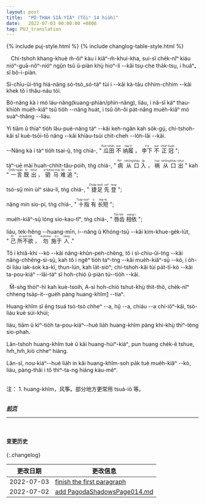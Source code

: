 ```yaml
---
layout: post
title:  "PÓ-THAH SIÂ-YIÁᴺ (Tŏiⁿ 14 hio̍h)"
date:   2022-07-03 00:00:00 +0800
tag: PUJ_translation
---
```


{% include puj-style.html %}
{% include changlog-table-style.html %}


<!-- With all these occupations he had no time to go to school, though there were private schools in the village, where he might have had instruction by paying a tuition fee of eight or ten shillings a year. -->
&nbsp;&nbsp;
Chí-tshoh khang-khuè m̆-ôiⁿ kàu i kiâⁿ-m̆-khui-kha, sui-sĭ che̍k-nîⁿ kiáu nióⁿ-guā-nŏⁿ-nióⁿ ngṳ̂n tsŭ ŭ-piàn khṳ̀ hioⁿ-lí &#x002D;&#x002D;kâi tsṳ-che tha̍k-tsṳ, i huáⁿ₊ sĭ bô-i-piàn. 
<!-- His education was that which most effectively moulds the mind; it lay in the opinions and the practices of those around him. -->
Sì-chiu-ûi-tńg hiá-nâng só-tsò_só-tàⁿ tùi i &#x002D;&#x002D;kâi kà-tău chhim-chhim &#x002D;&#x002D;kâi khek tŏ i thâu-náu tói.
<!-- He was never taught not to lie, but he was certainly punished if he stole, and so he learned to respect the rights of property. -->
Bô-nâng kà i mó láu-nâng(kuang-phiàn/phìn-nâng), liáu, i nâ-sĭ káⁿ thau-khio̍h mue̍h-kiăⁿ tsŭ tio̍h &#x002D;&#x002D;nâng hua̍t, i tsŭ o̍h-ŏi pa̍t-nâng mue̍h-kiăⁿ mó suàⁿ-thăng &#x002D;&#x002D;liáu.
<!-- He constantly heard maxims from the ancient sages, and proverbs in which the wisdom of generations was concentrated. -->
Yi tiām ŭ thiaⁿ tio̍h lău-puè-nâng tàⁿ &#x002D;&#x002D;kâi keh-ngân kah so̍k-gṳ́, chí-tshoh-kâi sĭ kuè-tsōi-tō nâng &#x002D;&#x002D;kâi khiàu-tsúi chit-cheh &#x002D;&#x002D;lo̍h-lâi &#x002D;&#x002D;kâi. 
<!-- He was taught worldly caution by, "Don't lace your boot in a melon-field, nor adjust your hat under a plum-tree"; -->
&#x002D;&#x002D;Nâng kà i tàⁿ tio̍h tsai-ṳ̆, tǹg chiá-,
"<ruby style="ruby-position:over">
<rb class="markup_main">瓜田</rb>
<rp>(</rp><rt class="markup_over">Kue-tshân</rt><rp>)</rp>
</ruby>
<ruby style="ruby-position:over">
<rb class="markup_main">不</rb>
<rp>(</rp><rt class="markup_over">put</rt><rp>)</rp>
</ruby>
<ruby style="ruby-position:over">
<rb class="markup_main">纳履</rb>
<rp>(</rp><rt class="markup_over">na̍p-lí</rt><rp>)</rp>
</ruby>，
<ruby style="ruby-position:over">
<rb class="markup_main">李下</rb>
<rp>(</rp><rt class="markup_over">lí-ĕ</rt><rp>)</rp>
</ruby>
<ruby style="ruby-position:over">
<rb class="markup_main">不</rb>
<rp>(</rp><rt class="markup_over">put</rt><rp>)</rp>
</ruby>
<ruby style="ruby-position:over">
<rb class="markup_main">正冠</rb>
<rp>(</rp><rt class="markup_over">chiàⁿ-kuan</rt><rp>)</rp>
</ruby>";
<!-- reticence in speech by, "Diseases enter by the mouth, misfortunes issue from it." and "A coach-and-four cannot bring back a word once uttered"; -->
tàⁿ-uē mài huah-chhit-tău-poih, tǹg chiá-,
"<ruby style="ruby-position:over">
<rb class="markup_main">病</rb>
<rp>(</rp><rt class="markup_over">Pēⁿ</rt><rp>)</rp>
</ruby>
<ruby style="ruby-position:over">
<rb class="markup_main">从</rb>
<rp>(</rp><rt class="markup_over">tshông</rt><rp>)</rp>
</ruby>
<ruby style="ruby-position:over">
<rb class="markup_main">口</rb>
<rp>(</rp><rt class="markup_over">kháu</rt><rp>)</rp>
</ruby>
<ruby style="ruby-position:over">
<rb class="markup_main">入</rb>
<rp>(</rp><rt class="markup_over">jîp</rt><rp>)</rp>
</ruby>，
<ruby style="ruby-position:over">
<rb class="markup_main">祸</rb>
<rp>(</rp><rt class="markup_over">huă</rt><rp>)</rp>
</ruby>
<ruby style="ruby-position:over">
<rb class="markup_main">从</rb>
<rp>(</rp><rt class="markup_over">tshông</rt><rp>)</rp>
</ruby>
<ruby style="ruby-position:over">
<rb class="markup_main">口</rb>
<rp>(</rp><rt class="markup_over">kháu</rt><rp>)</rp>
</ruby>
<ruby style="ruby-position:over">
<rb class="markup_main">出</rb>
<rp>(</rp><rt class="markup_over">tshut</rt><rp>)</rp>
</ruby>" kah
"<ruby style="ruby-position:over">
<rb class="markup_main">一言</rb>
<rp>(</rp><rt class="markup_over">Che̍k-ngân</rt><rp>)</rp>
</ruby>
<ruby style="ruby-position:over">
<rb class="markup_main">既</rb>
<rp>(</rp><rt class="markup_over">kì</rt><rp>)</rp>
</ruby>
<ruby style="ruby-position:over">
<rb class="markup_main">出</rb>
<rp>(</rp><rt class="markup_over">tshut</rt><rp>)</rp>
</ruby>，
<ruby style="ruby-position:over">
<rb class="markup_main">驷马</rb>
<rp>(</rp><rt class="markup_over">sì-bé(sṳ̀-má)</rt><rp>)</rp>
</ruby>
<ruby style="ruby-position:over">
<rb class="markup_main">难</rb>
<rp>(</rp><rt class="markup_over">lân</rt><rp>)</rp>
</ruby>
<ruby style="ruby-position:over">
<rb class="markup_main">追</rb>
<rp>(</rp><rt class="markup_over">tui</rt><rp>)</rp>
</ruby>";
<!-- modesty of behaviour by, "Who lifts his feet high has put on boots for the first time"; -->
tsò-sṳ̄ mín ùiⁿ siáu-lí, tǹg chiá-,
"<ruby style="ruby-position:over">
<rb class="markup_main">捷足</rb>
<rp>(</rp><rt class="markup_over">Chia̍p-tsok</rt><rp>)</rp>
</ruby>
<ruby style="ruby-position:over">
<rb class="markup_main">先</rb>
<rp>(</rp><rt class="markup_over">soiⁿ</rt><rp>)</rp>
</ruby>
<ruby style="ruby-position:over">
<rb class="markup_main">登</rb>
<rp>(</rp><rt class="markup_over">teng</rt><rp>)</rp>
</ruby>";
<!-- contentment by, "All ten fingers can't be of the same length"; -->
nâng mín sio-pí, tǹg chiá-,
"<ruby style="ruby-position:over">
<rb class="markup_main">十指</rb>
<rp>(</rp><rt class="markup_over">Tsa̍p-tsóiⁿ</rt><rp>)</rp>
</ruby>
<ruby style="ruby-position:over">
<rb class="markup_main">有</rb>
<rp>(</rp><rt class="markup_over">ŭ</rt><rp>)</rp>
</ruby>
<ruby style="ruby-position:over">
<rb class="markup_main">长短</rb>
<rp>(</rp><rt class="markup_over">tn̂g-tó</rt><rp>)</rp>
</ruby>";
<!-- mutual dependence by, "There is no peace for the mouth when one tooth is aching"; -->
mue̍h-kiăⁿ-sṳ̄ lóng sio-kau-tîⁿ, tǹg chiá-,
"<ruby style="ruby-position:over">
<rb class="markup_main">唇齿</rb>
<rp>(</rp><rt class="markup_over">Tûn-khí</rt><rp>)</rp>
</ruby>
<ruby style="ruby-position:over">
<rb class="markup_main">相依</rb>
<rp>(</rp><rt class="markup_over">siang-i</rt><rp>)</rp>
</ruby>";
<!-- and for morality, he had the silver rule of Confucius, "Do nothing to others which you would not have others do unto you." -->
liáu, tek-hĕng &#x002D;&#x002D;huang-mīn, i&#x002D;&#x002D;nâng ŭ Khóng-tsṳ́ &#x002D;&#x002D;kâi kim-khue-ge̍k-lu̍t,
"<ruby style="ruby-position:over">
<rb class="markup_main">己</rb>
<rp>(</rp><rt class="markup_over">Kí</rt><rp>)</rp>
</ruby>
<ruby style="ruby-position:over">
<rb class="markup_main">所不欲</rb>
<rp>(</rp><rt class="markup_over">só-put-io̍k</rt><rp>)</rp>
</ruby>，
<ruby style="ruby-position:over">
<rb class="markup_main">勿</rb>
<rp>(</rp><rt class="markup_over">mu̍t/mài</rt><rp>)</rp>
</ruby>
<ruby style="ruby-position:over">
<rb class="markup_main">施于</rb>
<rp>(</rp><rt class="markup_over">si-i</rt><rp>)</rp>
</ruby>
<ruby style="ruby-position:over">
<rb class="markup_main">人</rb>
<rp>(</rp><rt class="markup_over">nâng</rt><rp>)</rp>
</ruby>."
<!-- In the densely crowded quarters where he lived, in his varied and numerous social relationships, and in the distinct duties enforced upon him, he learned self-control, patience, and diligence to an extent seldom attained by boys of other lands. -->
Tŏ i khiă-khí &#x002D;&#x002D;kò &#x002D;&#x002D;kâi nâng-khûn-peh-chèng, tŏ i sì-chiu-ûi-tńg &#x002D;&#x002D;kâi nâng-chhêng-sì-sṳ̄, kah tŏ i ngĕⁿ tio̍h taⁿ-tng &#x002D;&#x002D;kâi mue̍h-kiăⁿ-sṳ̄ &#x002D;&#x002D;kò, i o̍h-ŏi liáu iak-sok ka-kī, thun-lún, kah la̍t-siòⁿ; chí-tshoh-kâi tùi pa̍t-tī-kò &#x002D;&#x002D;kâi ta-pou-kiáⁿ &#x002D;&#x002D;lâi-tàⁿ sĭ hoh-chió ŭ-piàn tú&#x002D;&#x002D;tio̍h &#x002D;&#x002D;kâi.

<!-- Besides attending the theatre, and going through the religious ceremonies, Four did not often play, except in November when he flew a kite. -->
&nbsp;&nbsp;M̆-sǹg thóiⁿ-hì kah kuè-tsoih, A-sì hoh-chió tshut-khṳ̀ thit-thô, che̍k-nîⁿ chheng tsa̍p-it&#x002D;&#x002D;gue̍h pàng huang-khîm<a href="#note_1" class="note">1</a> &#x002D;&#x002D;tiaⁿ.
<!-- The kites used were a paper star, fish, or bird, brilliantly painted; -->
Huang-khîm sĭ ēng tsuá tsò-tsò chheⁿ &#x002D;&#x002D;a, hṳ̂ &#x002D;&#x002D;a, chiáu &#x002D;&#x002D;a chí-iōⁿ-kâi, tsò-liáu kuè súi-khùi;
<!-- and the boys would send them up to fight with each other aloft. -->
liáu, tiām ŭ kìⁿ-tio̍h ta-pou-kiáⁿ&#x002D;&#x002D;hué lia̍h huang-khîm pàng khí-khṳ̀ thiⁿ-téng sio-phah.
<!-- Some of them had a little wheel attached, and this, when turned by the wind, hummed as it went. -->
Lân-tshoh huang-khîm tuè ŭ kâi huang-húiⁿ-kiáⁿ, pun huang che̍k-ē tshue, hm̆_hm̆_kiò chheⁿ hiáng.
<!-- Sometimes the boys fastened the strings of their kites, and left them humming all night, high in the air. -->
Lân-sî, nou-kiáⁿ&#x002D;&#x002D;hué lia̍h in kâi huang-khîm-soh pa̍k tuè mue̍h-kiăⁿ &#x002D;&#x002D;kò, liáu, pàng-thăi i tŏ thiⁿ-ta-ng hiáng kàu-mêⁿ.
<br>

<br>
注：
1. <span id="note_1">huang-khîm，风筝。部分地方更常用 tsuá-iō 等。</span>
<br>

<br>

***[前页](PagodaShadowsPage013.html)***
<!-- ***[后页](PagodaShadowsPage015.html)*** -->


---
<br>

#### 变更历史

{:.changelog}

| 更改日期 | 更改信息 |
| --- | --- |
| 2022-07-03 | <a href="https://github.com/DonAnthonyLee/DonAnthonyLee.github.io/commit/645569bae75448272952c276d363656a5512ce2d" target="_blank">finish the first paragraph</a> |
| 2022-07-02 | <a href="https://github.com/DonAnthonyLee/DonAnthonyLee.github.io/commit/d22be68965fb58c606f5271d40ac09729fcf3a89" target="_blank">add PagodaShadowsPage014.md</a> |
